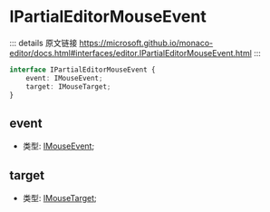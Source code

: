 # IPartialEditorMouseEvent

<backTop />
        
::: details 原文链接
https://microsoft.github.io/monaco-editor/docs.html#interfaces/editor.IPartialEditorMouseEvent.html
:::

```ts
interface IPartialEditorMouseEvent {
    event: IMouseEvent;
    target: IMouseTarget;
}
```

## event
- 类型: [IMouseEvent](/api/IMouseEvent.md);
## target
- 类型: [IMouseTarget](/api/editor/IMouseTarget.md);